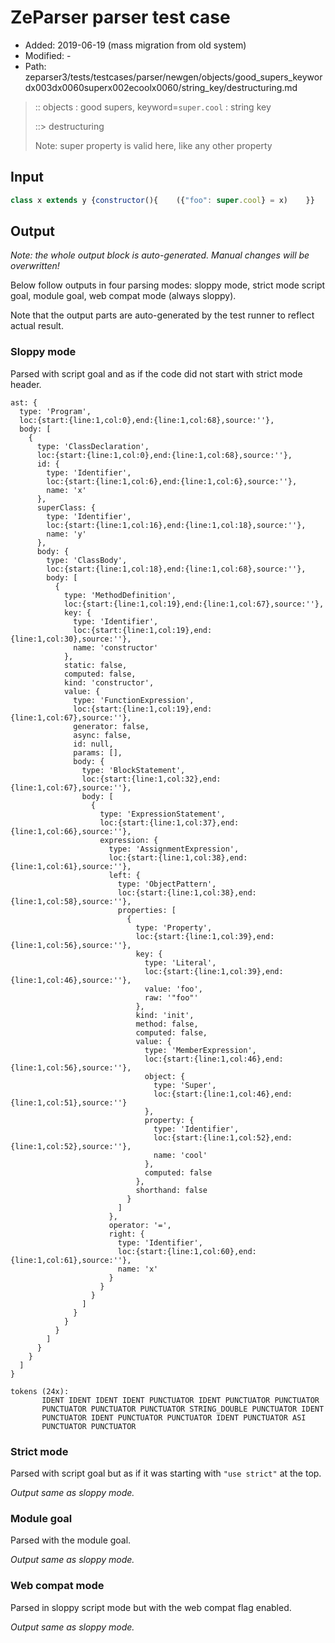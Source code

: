 # ZeParser parser test case

- Added: 2019-06-19 (mass migration from old system)
- Modified: -
- Path: zeparser3/tests/testcases/parser/newgen/objects/good_supers_keywordx003dx0060superx002ecoolx0060/string_key/destructuring.md

> :: objects : good supers, keyword=`super.cool` : string key
>
> ::> destructuring
>
> Note: super property is valid here, like any other property

## Input

`````js
class x extends y {constructor(){    ({"foo": super.cool} = x)    }}
`````

## Output

_Note: the whole output block is auto-generated. Manual changes will be overwritten!_

Below follow outputs in four parsing modes: sloppy mode, strict mode script goal, module goal, web compat mode (always sloppy).

Note that the output parts are auto-generated by the test runner to reflect actual result.

### Sloppy mode

Parsed with script goal and as if the code did not start with strict mode header.

`````
ast: {
  type: 'Program',
  loc:{start:{line:1,col:0},end:{line:1,col:68},source:''},
  body: [
    {
      type: 'ClassDeclaration',
      loc:{start:{line:1,col:0},end:{line:1,col:68},source:''},
      id: {
        type: 'Identifier',
        loc:{start:{line:1,col:6},end:{line:1,col:6},source:''},
        name: 'x'
      },
      superClass: {
        type: 'Identifier',
        loc:{start:{line:1,col:16},end:{line:1,col:18},source:''},
        name: 'y'
      },
      body: {
        type: 'ClassBody',
        loc:{start:{line:1,col:18},end:{line:1,col:68},source:''},
        body: [
          {
            type: 'MethodDefinition',
            loc:{start:{line:1,col:19},end:{line:1,col:67},source:''},
            key: {
              type: 'Identifier',
              loc:{start:{line:1,col:19},end:{line:1,col:30},source:''},
              name: 'constructor'
            },
            static: false,
            computed: false,
            kind: 'constructor',
            value: {
              type: 'FunctionExpression',
              loc:{start:{line:1,col:19},end:{line:1,col:67},source:''},
              generator: false,
              async: false,
              id: null,
              params: [],
              body: {
                type: 'BlockStatement',
                loc:{start:{line:1,col:32},end:{line:1,col:67},source:''},
                body: [
                  {
                    type: 'ExpressionStatement',
                    loc:{start:{line:1,col:37},end:{line:1,col:66},source:''},
                    expression: {
                      type: 'AssignmentExpression',
                      loc:{start:{line:1,col:38},end:{line:1,col:61},source:''},
                      left: {
                        type: 'ObjectPattern',
                        loc:{start:{line:1,col:38},end:{line:1,col:58},source:''},
                        properties: [
                          {
                            type: 'Property',
                            loc:{start:{line:1,col:39},end:{line:1,col:56},source:''},
                            key: {
                              type: 'Literal',
                              loc:{start:{line:1,col:39},end:{line:1,col:46},source:''},
                              value: 'foo',
                              raw: '"foo"'
                            },
                            kind: 'init',
                            method: false,
                            computed: false,
                            value: {
                              type: 'MemberExpression',
                              loc:{start:{line:1,col:46},end:{line:1,col:56},source:''},
                              object: {
                                type: 'Super',
                                loc:{start:{line:1,col:46},end:{line:1,col:51},source:''}
                              },
                              property: {
                                type: 'Identifier',
                                loc:{start:{line:1,col:52},end:{line:1,col:52},source:''},
                                name: 'cool'
                              },
                              computed: false
                            },
                            shorthand: false
                          }
                        ]
                      },
                      operator: '=',
                      right: {
                        type: 'Identifier',
                        loc:{start:{line:1,col:60},end:{line:1,col:61},source:''},
                        name: 'x'
                      }
                    }
                  }
                ]
              }
            }
          }
        ]
      }
    }
  ]
}

tokens (24x):
       IDENT IDENT IDENT IDENT PUNCTUATOR IDENT PUNCTUATOR PUNCTUATOR
       PUNCTUATOR PUNCTUATOR PUNCTUATOR STRING_DOUBLE PUNCTUATOR IDENT
       PUNCTUATOR IDENT PUNCTUATOR PUNCTUATOR IDENT PUNCTUATOR ASI
       PUNCTUATOR PUNCTUATOR
`````

### Strict mode

Parsed with script goal but as if it was starting with `"use strict"` at the top.

_Output same as sloppy mode._

### Module goal

Parsed with the module goal.

_Output same as sloppy mode._

### Web compat mode

Parsed in sloppy script mode but with the web compat flag enabled.

_Output same as sloppy mode._
